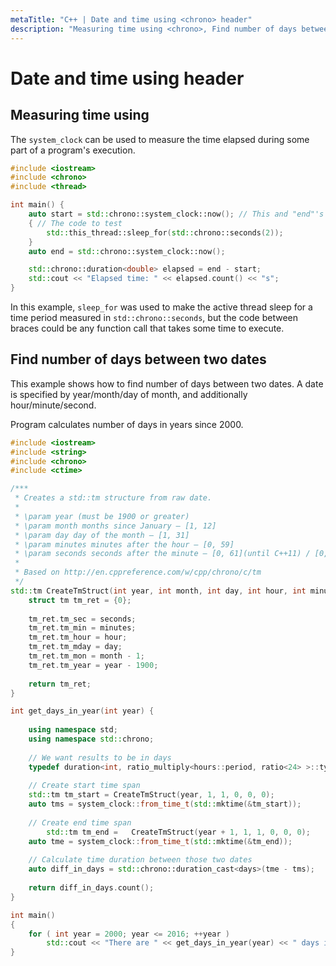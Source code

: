 ```yaml
---
metaTitle: "C++ | Date and time using <chrono> header"
description: "Measuring time using <chrono>, Find number of days between two dates"
---
```


# Date and time using <chrono> header



## Measuring time using <chrono>


The `system_clock` can be used to measure the time elapsed during some part of a program's execution.

```cpp
#include <iostream>
#include <chrono>
#include <thread>

int main() {
    auto start = std::chrono::system_clock::now(); // This and "end"'s type is std::chrono::time_point
    { // The code to test
        std::this_thread::sleep_for(std::chrono::seconds(2));
    }
    auto end = std::chrono::system_clock::now();

    std::chrono::duration<double> elapsed = end - start;
    std::cout << "Elapsed time: " << elapsed.count() << "s";
}

```

In this example, `sleep_for` was used to make the active thread sleep for a time period measured in `std::chrono::seconds`, but the code between braces could be any function call that takes some time to execute.



## Find number of days between two dates


This example shows how to find number of days between two dates. A date is specified by year/month/day of month, and additionally hour/minute/second.

Program calculates number of days in years since 2000.

```cpp
#include <iostream>
#include <string>
#include <chrono>
#include <ctime>

/***
 * Creates a std::tm structure from raw date.
 * 
 * \param year (must be 1900 or greater)
 * \param month months since January – [1, 12] 
 * \param day day of the month – [1, 31] 
 * \param minutes minutes after the hour – [0, 59] 
 * \param seconds seconds after the minute – [0, 61](until C++11) / [0, 60] (since C++11)
 * 
 * Based on http://en.cppreference.com/w/cpp/chrono/c/tm
 */
std::tm CreateTmStruct(int year, int month, int day, int hour, int minutes, int seconds) {
    struct tm tm_ret = {0};
 
    tm_ret.tm_sec = seconds;
    tm_ret.tm_min = minutes;
    tm_ret.tm_hour = hour;
    tm_ret.tm_mday = day;
    tm_ret.tm_mon = month - 1;
    tm_ret.tm_year = year - 1900;
    
    return tm_ret;
}

int get_days_in_year(int year) {
    
    using namespace std;
    using namespace std::chrono;
    
    // We want results to be in days
    typedef duration<int, ratio_multiply<hours::period, ratio<24> >::type> days;    
    
    // Create start time span    
    std::tm tm_start = CreateTmStruct(year, 1, 1, 0, 0, 0);
    auto tms = system_clock::from_time_t(std::mktime(&tm_start));
    
    // Create end time span
        std::tm tm_end =   CreateTmStruct(year + 1, 1, 1, 0, 0, 0);
    auto tme = system_clock::from_time_t(std::mktime(&tm_end));
    
    // Calculate time duration between those two dates
    auto diff_in_days = std::chrono::duration_cast<days>(tme - tms);
    
    return diff_in_days.count();
}

int main()
{
    for ( int year = 2000; year <= 2016; ++year ) 
        std::cout << "There are " << get_days_in_year(year) << " days in " << year << "\n";
}

```

